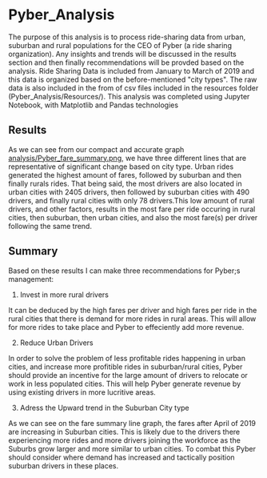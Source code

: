 # Pyber_Analysis
The purpose of this analysis is to process ride-sharing data from urban, suburban and rural populations for the CEO of Pyber (a ride sharing organization). Any insights and trends will be discussed in the results section and then finally recommendations will be provded based on the analysis. Ride Sharing Data is included from January to March of 2019 and this data is organized based on the before-mentioned "city types". The raw data is also included in the from of csv files included in the resources folder (Pyber_Analysis/Resources/). This analysis was completed using Jupyter Notebook, with Matplotlib and Pandas technologies
## Results 
As we can see from our compact and accurate graph [analysis/Pyber_fare_summary.png](analysis/Pyber_fare_summary.png), we have three different lines that are representative of 
significant change based on city type. Urban rides generated the highest amount of fares, followed by suburban and then finally rurals rides. That being said, the most drivers
are also located in urban cities with 2405 drivers, then followed by suburban cities with 490 drivers, and finally rural cities with only 78 drivers.This low amount of rural drivers, and other factors, results in the most fare per ride occuring in rural cities, then suburban, then urban cities, and also the most fare(s) per driver following the same trend. 

## Summary 
Based on these results I can make three recommendations for Pyber;s management:
1. Invest in more rural drivers 

It can be deduced by the high fares per driver and high fares per ride in the rural cities that there is demand for more rides in rural areas. This will allow for more rides to take place and Pyber to effeciently add more revenue.

2. Reduce Urban Drivers

In order to solve the problem of less profitable rides happening in urban cities, and increase more profitible rides in suburban/rural cities, Pyber should provide an incentive for the large amount of drivers to relocate or work in less populated cities. This will help Pyber generate revenue by using existing drivers in more lucritive areas.

3. Adress the Upward trend in the Suburban City type 

As we can see on the fare summary line graph, the fares after April of 2019 are increasing in Suburban cities. This is likely due to the drivers there experiencing more rides and more drivers joining the workforce as the Suburbs grow larger and more similar to urban cities. To combat this Pyber should consider where demand has increased and tactically position suburban drivers in these places. 
